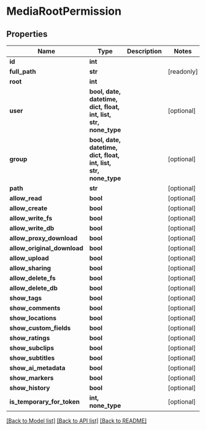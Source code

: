 # MediaRootPermission


## Properties

Name | Type | Description | Notes
------------ | ------------- | ------------- | -------------
**id** | **int** |  | 
**full_path** | **str** |  | [readonly] 
**root** | **int** |  | 
**user** | **bool, date, datetime, dict, float, int, list, str, none_type** |  | [optional] 
**group** | **bool, date, datetime, dict, float, int, list, str, none_type** |  | [optional] 
**path** | **str** |  | [optional] 
**allow_read** | **bool** |  | [optional] 
**allow_create** | **bool** |  | [optional] 
**allow_write_fs** | **bool** |  | [optional] 
**allow_write_db** | **bool** |  | [optional] 
**allow_proxy_download** | **bool** |  | [optional] 
**allow_original_download** | **bool** |  | [optional] 
**allow_upload** | **bool** |  | [optional] 
**allow_sharing** | **bool** |  | [optional] 
**allow_delete_fs** | **bool** |  | [optional] 
**allow_delete_db** | **bool** |  | [optional] 
**show_tags** | **bool** |  | [optional] 
**show_comments** | **bool** |  | [optional] 
**show_locations** | **bool** |  | [optional] 
**show_custom_fields** | **bool** |  | [optional] 
**show_ratings** | **bool** |  | [optional] 
**show_subclips** | **bool** |  | [optional] 
**show_subtitles** | **bool** |  | [optional] 
**show_ai_metadata** | **bool** |  | [optional] 
**show_markers** | **bool** |  | [optional] 
**show_history** | **bool** |  | [optional] 
**is_temporary_for_token** | **int, none_type** |  | [optional] 

[[Back to Model list]](../#documentation-for-models) [[Back to API list]](../#documentation-for-api-endpoints) [[Back to README]](../)


